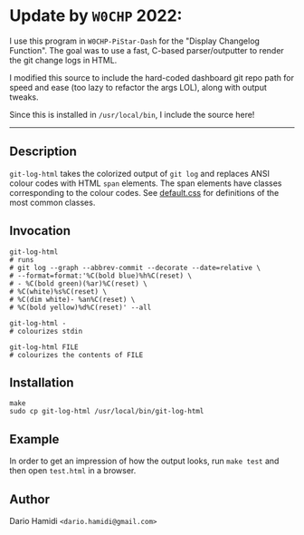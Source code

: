 # Update by `W0CHP` 2022:

I use this program in `W0CHP-PiStar-Dash` for the "Display Changelog Function".
The goal was to use a fast, C-based parser/outputter to render the git change
logs in HTML.

I modified this source to include the hard-coded dashboard git repo path for
speed and ease (too lazy to refactor the args LOL), along with output tweaks.

Since this is installed in `/usr/local/bin`, I include the source here!

---

## Description

`git-log-html` takes the colorized output of `git log` and replaces ANSI
colour codes with HTML `span` elements.  The span elements have classes
corresponding to the colour codes.  See [default.css](./default.css) for
definitions of the most common classes.

## Invocation

    git-log-html
    # runs
    # git log --graph --abbrev-commit --decorate --date=relative \
    # --format=format:'%C(bold blue)%h%C(reset) \
    # - %C(bold green)(%ar)%C(reset) \
    # %C(white)%s%C(reset) \
    # %C(dim white)- %an%C(reset) \
    # %C(bold yellow)%d%C(reset)' --all

    git-log-html -
    # colourizes stdin

    git-log-html FILE
    # colourizes the contents of FILE

## Installation

    make
    sudo cp git-log-html /usr/local/bin/git-log-html

## Example

In order to get an impression of how the output looks, run `make test`
and then open `test.html` in a browser.

## Author

Dario Hamidi `<dario.hamidi@gmail.com>`
